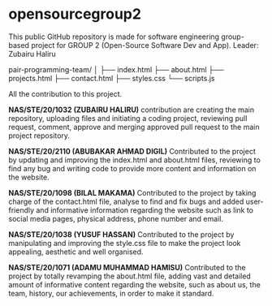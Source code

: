 # opensourcegroup2
This public GitHub repository is made for software engineering group-based project for GROUP 2 (Open-Source Software Dev and App). Leader: Zubairu Haliru

pair-programming-team/
│
├── index.html
├── about.html
├── projects.html
├── contact.html
├── styles.css
└── scripts.js

All the contribution to this project.

**NAS/STE/20/1032 (ZUBAIRU HALIRU)** contribution are creating the main repository, uploading files and initiating a coding project, reviewing pull request, comment, approve and merging approved pull request to the main project repository.

**NAS/STE/20/2110 (ABUBAKAR AHMAD DIGIL)** Contributed to the project by updating and improving the index.html and about.html files, reviewing to find any bug and writing code to provide more content and information on the website.

**NAS/STE/20/1098 (BILAL MAKAMA)** Contributed to the project by taking charge of the contact.html file, analyse to find and fix bugs and added user-friendly and informative information regarding the website such as link to social media pages, physical address, phone number and email.

**NAS/STE/20/1038 (YUSUF HASSAN)** Contributed to the project by manipulating and improving the style.css file to make the project look appealing, aesthetic and well organised.

**NAS/STE/20/1071 (ADAMU MUHAMMAD HAMISU)** Contributed to the project by totally revamping the about.html file, adding vast and detailed amount of informative content regarding the website, such as about us, the team, history, our achievements, in order to make it standard.

